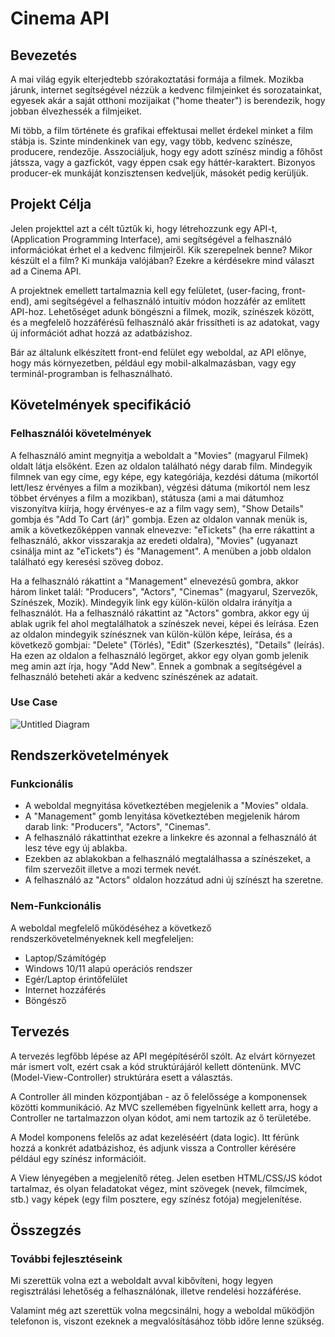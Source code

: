 # Cinema API
## Bevezetés
A mai világ egyik elterjedtebb szórakoztatási formája a filmek. Mozikba járunk, internet segítségével nézzük a kedvenc filmjeinket és sorozatainkat, egyesek akár a saját otthoni mozijaikat ("home theater") is berendezik, hogy jobban élvezhessék a filmjeiket.

Mi több, a film története és grafikai effektusai mellet érdekel minket a film stábja is. Szinte mindenkinek van egy, vagy több, kedvenc színésze, producere, rendezője. Asszociáljuk, hogy egy adott színész mindig a főhőst játssza, vagy a gazfickót, vagy éppen csak egy háttér-karaktert. Bizonyos producer-ek munkáját konzisztensen kedveljük, másokét pedig kerüljük.
## Projekt Célja
Jelen projekttel azt a célt tűztűk ki, hogy létrehozzunk egy API-t, (Application Programming Interface), ami segítségével a felhasználó információkat érhet el a kedvenc filmjeiről. Kik szerepelnek benne? Mikor készült el a film? Ki munkája valójában? Ezekre a kérdésekre mind választ ad a Cinema API.

A projektnek emellett tartalmaznia kell egy felületet, (user-facing, front-end), ami segítségével a felhasználó intuitív módon hozzáfér az említett API-hoz. Lehetőséget adunk böngészni a filmek, mozik, színészek között, és a megfelelő hozzáférésű felhasználó akár frissítheti is az adatokat, vagy új információt adhat hozzá az adatbázishoz.

Bár az általunk elkészített front-end felület egy weboldal, az API előnye, hogy más környezetben, például egy mobil-alkalmazásban, vagy egy terminál-programban is felhasználható. 
## Követelmények specifikáció
### Felhasználói követelmények
A felhasználó amint megnyitja a weboldalt a "Movies" (magyarul Filmek) oldalt látja elsőként. Ezen az oldalon található négy darab film. Mindegyik filmnek van egy címe, egy képe, egy kategóriája, kezdési dátuma (mikortól lett/lesz érvényes a film a mozikban), végzési dátuma (mikortól nem lesz többet érvényes a film a mozikban), státusza (ami a mai dátumhoz viszonyítva kiírja, hogy érvényes-e az a film vagy sem), "Show Details" gombja és "Add To Cart (ár)" gombja. Ezen az oldalon vannak menük is, amik a következőképpen vannak elnevezve: "eTickets" (ha erre rákattint a felhasználó, akkor visszarakja az eredeti oldalra), "Movies" (ugyanazt csinálja mint az "eTickets") és "Management". A menüben a jobb oldalon található egy keresési szöveg doboz.

Ha a felhasználó rákattint a "Management" elnevezésű gombra, akkor három linket talál: "Producers", "Actors", "Cinemas" (magyarul, Szervezők, Színészek, Mozik). Mindegyik link egy külön-külön oldalra irányítja a felhasználót. Ha a felhasználó rákattint az "Actors" gombra, akkor egy új ablak ugrik fel ahol megtalálhatok a színészek nevei, képei és leírása. Ezen az oldalon mindegyik színésznek van külön-külön képe, leírása, és a következő gombjai: "Delete" (Törlés), "Edit" (Szerkesztés), "Details" (leírás). Ha ezen az oldalon a felhasználó legörget, akkor egy olyan gomb jelenik meg amin azt írja, hogy "Add New". Ennek a gombnak a segítségével a felhasználó beteheti akár a kedvenc színészének az adatait.
### Use Case
![Untitled Diagram](https://user-images.githubusercontent.com/59140312/166810181-8d30f50f-9ac9-40c3-8161-1ca0ae27ba2a.png)

## Rendszerkövetelmények
### Funkcionális

- A weboldal megnyitása következtében megjelenik a "Movies" oldala.
- A "Management" gomb lenyitása következtében megjelenik három darab link: "Producers", "Actors", "Cinemas".
- A felhasználó rákattinthat ezekre a linkekre és azonnal a felhasználó át lesz téve egy új ablakba.
- Ezekben az ablakokban a felhasználó megtalálhassa a színészeket, a film szervezőit illetve a mozi termek nevét.
- A felhasználó az "Actors" oldalon hozzátud adni új színészt ha szeretne.

### Nem-Funkcionális
A weboldal megfelelő működéséhez a következő rendszerkövetelményeknek kell megfeleljen:


- Laptop/Számítógép
- Windows 10/11 alapú operációs rendszer
- Egér/Laptop érintőfelület
- Internet hozzáférés
- Böngésző

## Tervezés
A tervezés legfőbb lépése az API megépítéséről szólt. Az elvárt környezet már ismert volt, ezért csak a kód struktúrájáról kellett döntenünk. MVC (Model-View-Controller) struktúrára esett a választás.

A Controller áll minden központjában - az ő felelőssége a komponensek közötti kommunikáció. Az MVC szellemében figyelnünk kellett arra, hogy a Controller ne tartalmazzon olyan kódot, ami nem tartozik az ő területébe.

A Model komponens felelős az adat kezeléséért (data logic). Itt férünk hozzá a konkrét adatbázishoz, és adjunk vissza a Controller kérésére például egy színész információit.

A View lényegében a megjelenítő réteg. Jelen esetben HTML/CSS/JS kódot tartalmaz, és olyan feladatokat végez, mint szövegek (nevek, filmcímek, stb.) vagy képek (egy film posztere, egy színész fotója) megjelenítése.

## Összegzés
### További fejlesztéseink
Mi szerettük volna ezt a weboldalt avval kibővíteni, hogy legyen regisztrálási lehetőség a felhasználónak, illetve rendelési hozzáférése.

Valamint még azt szerettük volna megcsinálni, hogy a weboldal működjön telefonon is, viszont ezeknek a megvalósításához több időre lenne szükség.






